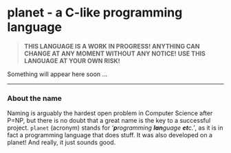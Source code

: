 # planet - a C-like programming language

> **THIS LANGUAGE IS A WORK IN PROGRESS! ANYTHING CAN CHANGE AT ANY MOMENT WITHOUT ANY NOTICE! USE THIS LANGUAGE AT YOUR OWN RISK!**

Something will appear here soon ...

****

### About the name

Naming is arguably the hardest open problem in Computer Science after P=NP, but there is no doubt that a great name is the key to a successful project. `planet` (acronym) stands for  _‘**p**rogramming **lan**guage **et**c.’_, as it is in fact a programming language that does stuff. It was also developed on a planet! And really, it just sounds good.
